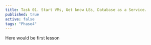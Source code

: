 ```yaml
---
title: Task 01. Start VMs, Get know LBs, Database as a Service.
published: true
active: false
tags: "Phase4"
---
```


Here would be first lesson
